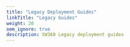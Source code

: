 ```yaml
---
title: "Legacy Deployment Guides"
linkTitle: "Legacy Guides"
weight: 20
oem_ignore: true
description: SW360 Legacy deployment guides
---
```

